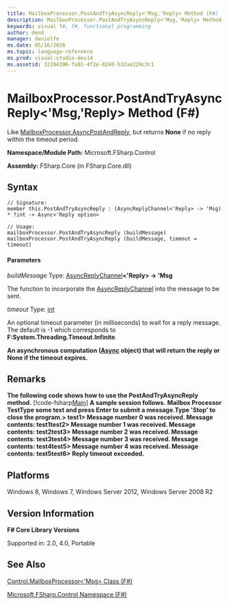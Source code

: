 ```yaml
---
title: MailboxProcessor.PostAndTryAsyncReply<'Msg,'Reply> Method (F#)
description: MailboxProcessor.PostAndTryAsyncReply<'Msg,'Reply> Method (F#)
keywords: visual f#, f#, functional programming
author: dend
manager: danielfe
ms.date: 05/16/2016
ms.topic: language-reference
ms.prod: visual-studio-dev14
ms.assetid: 32204396-fa81-4f2e-8248-532ae229c3c1 
---
```


# MailboxProcessor.PostAndTryAsyncReply<'Msg,'Reply> Method (F#)

Like [MailboxProcessor.AsyncPostAndReply](https://msdn.microsoft.com/library/cd7d03c7-cc82-46f3-9f9a-ed689164e4a8), but returns **None** if no reply within the timeout period.

**Namespace/Module Path:** Microsoft.FSharp.Control

**Assembly:** FSharp.Core (in FSharp.Core.dll)


## Syntax

```
// Signature:
member this.PostAndTryAsyncReply : (AsyncReplyChannel<'Reply> -> 'Msg) * ?int -> Async<'Reply option>

// Usage:
mailboxProcessor.PostAndTryAsyncReply (buildMessage)
mailboxProcessor.PostAndTryAsyncReply (buildMessage, timeout = timeout)
```

#### Parameters
*buildMessage*
Type: [AsyncReplyChannel](https://msdn.microsoft.com/library/e32fd8ec-37dd-4e63-94a5-67709962d1d0)**&lt;'Reply&gt; -&gt;   'Msg**


The function to incorporate the [AsyncReplyChannel](https://msdn.microsoft.com/library/e32fd8ec-37dd-4e63-94a5-67709962d1d0) into the message to be sent.


*timeout*
Type: [int](https://msdn.microsoft.com/library/025d5455-3622-4ea5-9573-3ecbd4ee1375)


An optional timeout parameter (in milliseconds) to wait for a reply message. The default is -1 which corresponds to **F:System.Threading.Timeout.Infinite**.



**An asynchronous computation ([Async](https://msdn.microsoft.com/library/03eb4d12-a01a-4565-a077-5e83f17cf6f7) object) that will return the reply or None if the timeout expires.**
## Remarks
**The following code shows how to use the PostAndTryAsyncReply method.**
[!code-fsharp[Main](snippets/fsmailboxprocessor/snippet19.fs)]
**A sample session follows.**
**Mailbox Processor TestType some text and press Enter to submit a message.Type 'Stop' to close the program.&gt; test1&gt; Message number 0 was received. Message contents: test1test2&gt; Message number 1 was received. Message contents: test2test3&gt; Message number 2 was received. Message contents: test3test4&gt; Message number 3 was received. Message contents: test4test5&gt; Message number 4 was received. Message contents: test5test6&gt; Reply timeout exceeded.**
## Platforms
Windows 8, Windows 7, Windows Server 2012, Windows Server 2008 R2


## Version Information
**F# Core Library Versions**

Supported in: 2.0, 4.0, Portable




## See Also
[Control.MailboxProcessor&#60;'Msg&#62; Class &#40;F&#35;&#41;](Control.MailboxProcessor%5B%27Msg%5D-Class-%5BFSharp%5D.md)

[Microsoft.FSharp.Control Namespace &#40;F&#35;&#41;](Microsoft.FSharp.Control-Namespace-%5BFSharp%5D.md)

